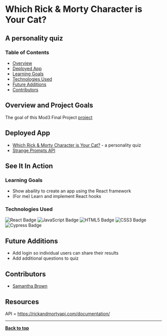 # Which Rick & Morty Character is Your Cat?
## A personality quiz

### Table of Contents
- [Overview](#overview-and-project-goals)
- [Deployed App](#deployed-app)
- [Learning Goals](#learning-goals)
- [Technologies Used](#technologies-used)
- [Future Additions](#future-additions)
- [Contributors](#contributors)

## Overview and Project Goals 

The goal of this Mod3 Final Project [project](https://frontend.turing.edu/projects/module-3/showcase.html) 

## Deployed App 

- [Which Rick & Morty Character is Your Cat?](https://rickandmorty-deploy.herokuapp.com/) - a personality quiz
- [Strange Prompts API](https://github.com/rachelJensen/strange-prompts-api)

## See It In Action




### Learning Goals

- Show abaility to create an app using the React framework
- (For me) Learn and implement React hooks

### Technologies Used

<p text-align="center"> 
    <img alt="React Badge" src="https://img.shields.io/badge/React-61DAFB?logo=react&logoColor=000&style=flat-square)" />
    <img alt="JavaScript Badge" src="https://img.shields.io/badge/JavaScript-F7DF1E?logo=javascript&logoColor=000&style=flat-square" />
    <img alt="HTML5 Badge" src="https://img.shields.io/badge/HTML5-E34F26?logo=html5&logoColor=fff&style=flat-square" />
    <img alt="CSS3 Badge" src="https://img.shields.io/badge/CSS3-1572B6?logo=css3&logoColor=fff&style=flat-square" />
    <img alt="Cypress Badge" src="https://img.shields.io/badge/Cypress-17202C?logo=cypress&logoColor=fff&style=flat-square" />
</p>

## Future Additions

- Add login so individual users can share their results
- Add additional questions to quiz

## Contributors
- [Samantha Brown](https://github.com/Samantha-Brown)

## Resources
API  = https://rickandmortyapi.com/documentation/
**************************************************************************

**[Back to top](#table-of-contents)**
